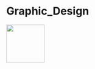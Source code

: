# Graphic_Design


<img src="https://github.com/KelanuRanganath/Graphic_Design/blob/main/Tree%20Aman.png" height="100">
